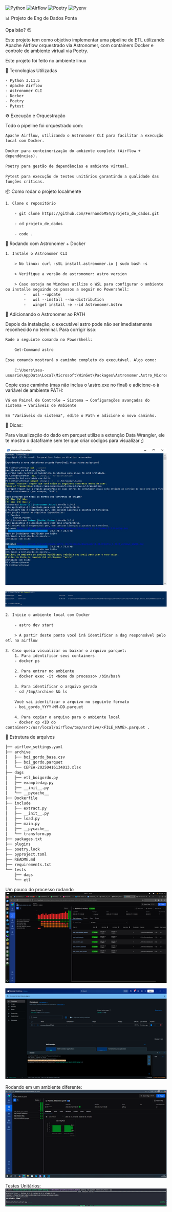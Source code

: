 ![Python](https://img.shields.io/badge/Python-3.11.5-blue?logo=python&logoColor=white)
![Airflow](https://img.shields.io/badge/Airflow-2.8+-brightgreen?logo=apache-airflow)
![Poetry](https://img.shields.io/badge/Poetry-managed-8c8c8c?logo=python)
![Pyenv](https://img.shields.io/badge/python-pyenv-informational?logo=python&logoColor=white&color=306998)

📊 Projeto de Eng de Dados Ponta

Opa bão? 😉

Este projeto tem como objetivo implementar uma pipeline de ETL utilizando Apache Airflow orquestrado via Astronomer, com containers Docker e controle de ambiente virtual via Poetry.

Este projeto foi feito no ambiente linux

🔧 Tecnologias Utilizadas

    - Python 3.11.5
    - Apache Airflow
    - Astronomer CLI
    - Docker
    - Poetry
    - Pytest

⚙️ Execução e Orquestração

Todo o pipeline foi orquestrado com:

    Apache Airflow, utilizando o Astronomer CLI para facilitar a execução local com Docker.

    Docker para conteinerização do ambiente completo (Airflow + dependências).

    Poetry para gestão de dependências e ambiente virtual.

    Pytest para execução de testes unitários garantindo a qualidade das funções críticas.

📦 Como rodar o projeto localmente

    1. Clone o repositório

        - git clone https://github.com/FernandoMS4/projeto_de_dados.git

        - cd projeto_de_dados

        - code .

🚀 Rodando com Astronomer + Docker
    
    1. Instale o Astronomer CLI
        
        > No linux: curl -sSL install.astronomer.io | sudo bash -s  
    
        > Verifique a versão do astronomer: astro version
    
        > Caso esteja no Windows utilize o WSL para configurar o ambiente ou installe seguindo os passos a seguir no Powershell:
            -   wsl --update
            -   wsl --install --no-distribution
            -   winget install -e --id Astronomer.Astro



📁 Adicionando o Astronomer ao PATH

Depois da instalação, o executável astro pode não ser imediatamente reconhecido no terminal. Para corrigir isso:

    Rode o seguinte comando no PowerShell:

        Get-Command astro

    Esse comando mostrará o caminho completo do executável. Algo como:

        C:\Users\seu-usuario\AppData\Local\Microsoft\WinGet\Packages\Astronomer.Astro_Microsoft.Winget.Source_8wekyb3d8bbwe\

Copie esse caminho (mas não inclua o \astro.exe no final) e adicione-o à variável de ambiente PATH:

    Vá em Painel de Controle → Sistema → Configurações avançadas do sistema → Variáveis de Ambiente

    Em "Variáveis do sistema", edite o Path e adicione o novo caminho.

👀 Dicas:

Para visualização do dado em parquet utilize a extenção Data Wrangler, ele te mostra o dataframe sem ter que criar códigos para visualizar ;)

![alt text](images/win.png)

![alt text](images/win_comm.png)

        
        
    2. Inicie o ambiente local com Docker

        - astro dev start
        
        > A partir deste ponto você irá identificar a dag responsável pelo etl no airflow

    3. Caso queia visualizar ou baixar o arquivo parquet:
        1. Para identificar seus containers
        - docker ps

        2. Para entrar no ambiente 
        - docker exec -it <Nome do processo> /bin/bash

        3. Para identificar o arquivo gerado
        - cd /tmp/archive && ls

        Você vai identificar o arquivo no seguinte formato
        - boi_gordo_YYYY-MM-DD.parquet

        4. Para copiar o arquivo para o ambiente local
        - docker cp <ID do container>:/usr/local/airflow/tmp/archive/<FILE_NAME>.parquet .


📁 Estrutura de arquivos

    ├── airflow_settings.yaml
    ├── archive
    │   ├── boi_gordo_base.csv
    │   ├── boi_gordo.parquet
    │   └── CEPEA-20250416134013.xlsx
    ├── dags
    │   ├── etl_boigordo.py
    │   ├── exampledag.py
    │   ├── __init__.py
    │   └── __pycache__
    ├── Dockerfile
    ├── include
    │   ├── extract.py
    │   ├── __init__.py
    │   ├── load.py
    │   ├── main.py
    │   ├── __pycache__
    │   └── transform.py
    ├── packages.txt
    ├── plugins
    ├── poetry.lock
    ├── pyproject.toml
    ├── README.md
    ├── requirements.txt
    └── tests
        ├── dags
        └── etl

Um pouco do processo rodando
![Da falha ao erro](images/image.png)

![Processo no docker](images/docker.png)

Rodando em um ambiente diferente:
![Em um anbiente diferente](images/windows_run.png)

Testes Unitários:
![Teste Unitario](images/teste_unitario.png)